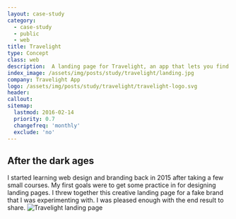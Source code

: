```yaml
---
layout: case-study
category:
  - case-study
  - public
  - web
title: Travelight
type: Concept
class: web
description:  A landing page for Travelight, an app that lets you find the shortest route to your destination.
index_image: /assets/img/posts/study/travelight/landing.jpg
company: Travelight App
logo: /assets/img/posts/study/travelight/travelight-logo.svg
header:
callout:
sitemap:
  lastmod: 2016-02-14
  priority: 0.7
  changefreq: 'monthly'
  exclude: 'no'
---
```

## After the dark ages

I started learning web design and branding back in 2015 after taking a few small courses. My first goals were to get some practice in for designing landing pages. I threw together this creative landing page for a fake brand that I was experimenting with. I was pleased enough with the end result to share.
![Travelight landing page]({{site.baseurl}}/assets/img/posts/study/travelight/large-landing.jpg)
